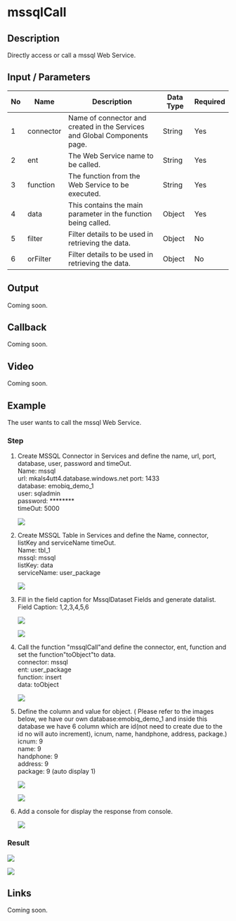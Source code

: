 ﻿# mssqlCall 

## Description

Directly access or call a mssql Web Service.

## Input / Parameters

| No | Name | Description | Data Type | Required |
| ------ | ------ | ------ |------ | ------ |
| 1 | connector | Name of connector and created in the Services and Global Components page. | String | Yes  |
| 2 | ent | The Web Service name to be called. | String | Yes |
| 3 | function | The function from the Web Service to be executed. | String | Yes  |
| 4 | data | This contains the main parameter in the function being called. | Object | Yes |
| 5 | filter | Filter details to be used in retrieving the data. | Object | No |
| 6 | orFilter | Filter details to be used in retrieving the data. | Object | No |

## Output

Coming soon.

## Callback

Coming soon.

## Video

Coming soon.

## Example

The user wants to call the mssql Web Service.

### Step

1. Create MSSQL Connector in Services and define the name, url, port,       database, user, password and timeOut.
   <br>Name: mssql<br>
   url: mkals4utt4.database.windows.net
   port: 1433<br>
   database: emobiq_demo_1<br>
   user: sqladmin<br>
   password: ********<br>
   timeOut: 5000
 
   ![](../../../../document/function/Dataset/mssqlCall/mssqlCall-step-1.png?raw=true)
  
2. Create MSSQL Table in Services and  define the Name, connector,          listKey and serviceName timeOut.
   <br>Name: tbl_1<br>
   mssql: mssql<br>
   listKey: data<br>
   serviceName: user_package<br>
   
   ![](../../../../document/function/Dataset/mssqlCall/mssqlCall-step-2.png?raw=true)
   
3. Fill in the field caption for MssqlDataset Fields and generate           datalist.
   <br>
   Field Caption: 1,2,3,4,5,6<br> 
   
   ![](../../../../document/function/Dataset/mssqlCall/mssqlCall-step-3.png?raw=true)
   
   ![](../../../../document/function/Dataset/mssqlCall/mssqlCall-step-4.png?raw=true)<br>
 
   
4. Call the function "mssqlCall"and define the connector, ent,              function and set the function"toObject"to data.
   <br>connector: mssql<br>
   ent: user_package<br>
   function: insert<br>
   data: toObject<br>
    
   ![](../../../../document/function/Dataset/mssqlCall/mssqlCall-step-5.png?raw=true)
   
5. Define the column and value for object. ( Please refer to the images     below, we have our own database:emobiq_demo_1 and inside this database    we have 6 column which are id(not need to create due to the id no will    auto increment), icnum, name, handphone, address, package.)
   <br>
   icnum: 9<br>
   name: 9<br>
   handphone: 9<br>
   address: 9<br>
   package: 9 (auto display 1)<br>
   
   ![](../../../../document/function/Dataset/mssqlCall/mssqlCall-step-6.png?raw=true)
   
   ![](../../../../document/function/Dataset/mssqlCall/mssqlCall-step-7.png?raw=true) 

6. Add a console for display the response from console.<br>
   
   ![](../../../../document/function/Dataset/mssqlCall/mssqlCall-step-8.png?raw=true)
   
### Result
  
 ![](../../../../document/function/Dataset/mssqlCall/mssqlCall-result-1.png?raw=true)
  
 ![](../../../../document/function/Dataset/mssqlCall/mssqlCall-result-2.png?raw=true)


## Links

Coming soon.